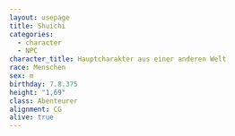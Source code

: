 ```yaml
---
layout: usepage
title: Shuichi
categories:
  - character
  - NPC
character_title: Hauptcharakter aus einer anderen Welt
race: Menschen
sex: m
birthday: 7.8.375
height: "1,69"
class: Abenteurer
alignment: CG
alive: true
---
```

